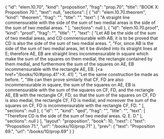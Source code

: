 {
  "id": "elem.10.70",
  "kind": "proposition",
  "frag": "prop.70",
  "title": "BOOK X: Proposition 70.",
  "text": null,
  "sections": [
    {
      "id": "elem.10.70.theorem",
      "kind": "theorem",
      "frag": "",
      "title": "",
      "text": [
        "A straight line commensurable with the side of the sum of two medial areas is the side of the sum of two medial areas. "
      ],
      "sections": null
    },
    {
      "id": "elem.10.70.proof",
      "kind": "proof",
      "frag": "",
      "title": "",
      "text": [
        "Let AB be the side of the sum of two medial areas, and CD commensurable with AB; it is to be proved that CD is also the side of the sum of two medial areas. ",
        "For, since AB is the side of the sum of two medial areas,  let it be divided into its straight lines at E; therefore AE, EB are straight lines incommensurable in square which make the sum of the squares on them medial, the rectangle contained by them medial, and furthermore the sum of the squares on AE, EB incommensurable with the rectangle AE, EB. [<a href=\"/books/10/#prop.41\">X. 41</a>] ",
        "Let the same construction be made as before. ",
        "We can then prove similarly that CF, FD are also incommensurable in square, the sum of the squares on AE, EB is commensurable with the sum of the squares on CF, FD, and the rectangle AE, EB with the rectangle CF, FD; so that the sum of the squares on CF, FD is also medial, the rectangle CF, FD is medial, and moreover the sum of the squares on CF, FD is incommensurable with the rectangle CF, FD. "
      ],
      "sections": null
    },
    {
      "id": "",
      "kind": "qed",
      "frag": "",
      "title": "",
      "text": [
        "Therefore CD is the side of the sum of two medial areas. Q. E. D."
      ],
      "sections": null
    }
  ],
  "layout": "proposition",
  "book": 10,
  "next": {
    "text": "Proposition 71.",
    "url": "/books/10/prop.71"
  },
  "prev": {
    "text": "Proposition 69.",
    "url": "/books/10/prop.69"
  }
}

